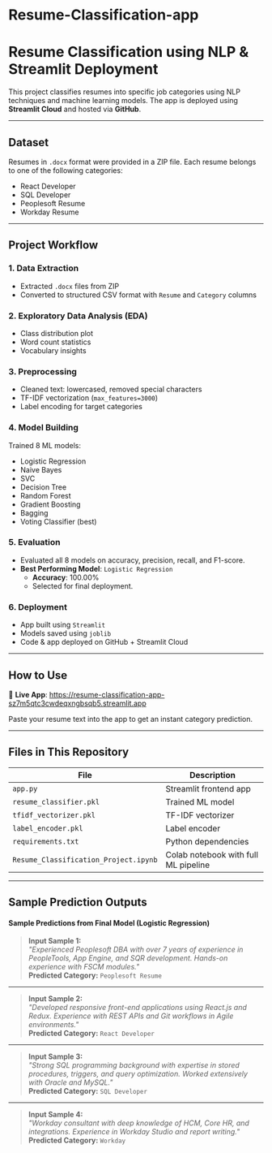 # Resume-Classification-app
# Resume Classification using NLP & Streamlit Deployment

This project classifies resumes into specific job categories using NLP techniques and machine learning models. The app is deployed using **Streamlit Cloud** and hosted via **GitHub**.

---

##  Dataset

Resumes in `.docx` format were provided in a ZIP file. Each resume belongs to one of the following categories:

- React Developer
- SQL Developer
- Peoplesoft Resume
- Workday Resume

---

##  Project Workflow

### 1. Data Extraction
- Extracted `.docx` files from ZIP
- Converted to structured CSV format with `Resume` and `Category` columns

### 2. Exploratory Data Analysis (EDA)
- Class distribution plot
- Word count statistics
- Vocabulary insights

### 3. Preprocessing
- Cleaned text: lowercased, removed special characters
- TF-IDF vectorization (`max_features=3000`)
- Label encoding for target categories

### 4. Model Building
Trained 8 ML models:
- Logistic Regression
- Naive Bayes
- SVC
- Decision Tree
- Random Forest
- Gradient Boosting
- Bagging
- Voting Classifier (best)

### 5. Evaluation

- Evaluated all 8 models on accuracy, precision, recall, and F1-score.
- **Best Performing Model**: `Logistic Regression`  
  - **Accuracy**: 100.00%
  - Selected for final deployment.

### 6. Deployment
- App built using `Streamlit`
- Models saved using `joblib`
- Code & app deployed on GitHub + Streamlit Cloud

---

##  How to Use

🔗 **Live App**: https://resume-classification-app-sz7m5qtc3cwdeqxngbsqb5.streamlit.app

Paste your resume text into the app to get an instant category prediction.

---

## Files in This Repository

| File | Description |
|------|-------------|
| `app.py` | Streamlit frontend app |
| `resume_classifier.pkl` | Trained ML model |
| `tfidf_vectorizer.pkl` | TF-IDF vectorizer |
| `label_encoder.pkl` | Label encoder |
| `requirements.txt` | Python dependencies |
| `Resume_Classification_Project.ipynb` | Colab notebook with full ML pipeline |


---

## Sample Prediction Outputs

#### Sample Predictions from Final Model (Logistic Regression)

>  **Input Sample 1:**  
> *"Experienced Peoplesoft DBA with over 7 years of experience in PeopleTools, App Engine, and SQR development. Hands-on experience with FSCM modules."*  
>  **Predicted Category:** `Peoplesoft Resume`

---

>  **Input Sample 2:**  
> *"Developed responsive front-end applications using React.js and Redux. Experience with REST APIs and Git workflows in Agile environments."*  
>  **Predicted Category:** `React Developer`

---

>  **Input Sample 3:**  
> *"Strong SQL programming background with expertise in stored procedures, triggers, and query optimization. Worked extensively with Oracle and MySQL."*  
>  **Predicted Category:** `SQL Developer`

---

>  **Input Sample 4:**  
> *"Workday consultant with deep knowledge of HCM, Core HR, and integrations. Experience in Workday Studio and report writing."*  
>  **Predicted Category:** `Workday`


